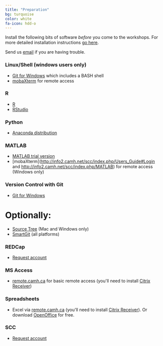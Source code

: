 ```yaml
---
title: "Preparation"
bg: turquoise
color: white 
fa-icon: hdd-o
---
```


Install the following bits of software *before* you come to the workshops. For
more detailed installation instructions [go here](http://swcarpentry.github.io/workshop-template/#setup). 

Send us <a href="mailto:jon.pipitone@camh.ca">email</a> if you are having trouble. 

### Linux/Shell (windows users only)

- [Git for Windows](https://git-for-windows.github.io/) which includes a BASH shell
- [mobaXterm](http://mobaxterm.mobatek.net/download-home-edition.html) for remote access

### R 

- [R](http://cran.r-project.org/index.html)
- [RStudio](https://www.rstudio.com/products/rstudio/download/)

### Python

- [Anaconda distribution](https://www.continuum.io/downloads)

### MATLAB 

- [MATLAB trial version](https://www.mathworks.com/programs/trials/trial_request.html)
- [mobaXterm](http://info2.camh.net/scc/index.php/Users_Guide#Login and http://info2.camh.net/scc/index.php/MATLAB) for remote access (Windows only)

### Version Control with Git

- [Git for Windows](https://git-for-windows.github.io/)

# Optionally: 

- [Source Tree](https://www.sourcetreeapp.com/) (Mac and Windows only)
- [SmartGit](http://www.syntevo.com/smartgit/) (all platforms)

### REDCap

- [Request account](https://edc.camhx.ca/redcap/surveys/?s=DWETLY4P4J)

### MS Access

- [remote.camh.ca](https://remote.camh.ca/vpn/index.html) for basic remote access (you'll need to install [Citrix Receiver](https://www.citrix.com/go/receiver.html))

### Spreadsheets

 - Excel via [remote.camh.ca](https://remote.camh.ca/vpn/index.html) (you'll need to install [Citrix Receiver](https://www.citrix.com/go/receiver.html)). Or download [OpenOffice](https://www.openoffice.org/) for free.

### SCC

- [Request account](https://edc.camhx.ca/redcap/surveys/?s=XMNAYAWLW9)

